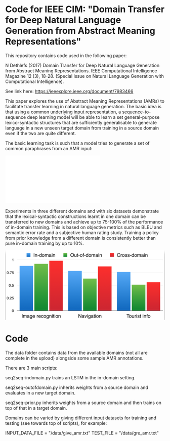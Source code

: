 # Code for IEEE CIM: "Domain Transfer for Deep Natural Language Generation from Abstract Meaning Representations"

This repository contains code used in the following paper: 

N Dethlefs (2017) Domain Transfer for Deep Natural Language Generation from Abstract Meaning Representations. 
IEEE Computational Intelligence Magazine 12 (3), 18-28. (Special Issue on Natural Language Generation with Computational Intelligence).

See link here: https://ieeexplore.ieee.org/document/7983466

This paper explores the use of Abstract Meaning Representations (AMRs) to facilitate transfer learning in natural language 
generation. The basic idea is that using a common underlying input representation, a sequence-to-sequence deep learning model
will be able to learn a set general-purpose lexico-syntactic structures that are sufficiently generalisable to generate 
language in a new unseen target domain from training in a source domain even if the two are quite different.

The basic learning task is such that a model tries to generate a set of common paraphrases from an AMR input:

![alt text](/img/samples.pdf)

Experiments in three different domains and with six datasets demonstrate that the lexical-syntactic constructions learnt in one domain can be transferred to new domains and 
 achieve up to 75-100% of the performance of in-domain training. This is based on objective metrics such as BLEU and semantic
  error rate and a subjective human rating study. Training a policy from prior knowledge from a different domain is 
  consistently better than pure in-domain training by up to 10%.

![alt text](/img/res.png)


# Code

The data folder contains data from the available domains (not all are complete in the upload) alongside some sample AMR annotations.

There are 3 main scripts: 

seq2seq-indomain.py trains an LSTM in the in-domain setting.

seq2seq-outofdomain.py inherits weights from a source domain and evaluates in a new target domain.

seq2seq-prior.py inherits weights from a source domain and then trains on top of that in a target domain.

Domains can be varied by giving different input datasets for training and testing (see towards top of scripts), for example:

INPUT_DATA_FILE = "/data/give_amr.txt"
TEST_FILE = "/data/gre_amr.txt"
